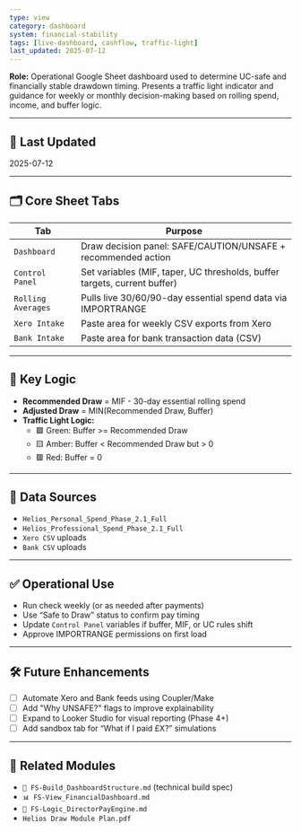 ```yaml
---
type: view
category: dashboard
system: financial-stability
tags: [live-dashboard, cashflow, traffic-light]
last_updated: 2025-07-12
---
```



**Role:** Operational Google Sheet dashboard used to determine UC-safe and financially stable drawdown timing. Presents a traffic light indicator and guidance for weekly or monthly decision-making based on rolling spend, income, and buffer logic.

---

## 📅 Last Updated
2025-07-12

---

## 🗂️ Core Sheet Tabs

| Tab              | Purpose                                                                 |
|------------------|-------------------------------------------------------------------------|
| `Dashboard`      | Draw decision panel: SAFE/CAUTION/UNSAFE + recommended action          |
| `Control Panel`  | Set variables (MIF, taper, UC thresholds, buffer targets, current buffer)|
| `Rolling Averages`| Pulls live 30/60/90-day essential spend data via IMPORTRANGE          |
| `Xero Intake`    | Paste area for weekly CSV exports from Xero                             |
| `Bank Intake`    | Paste area for bank transaction data (CSV)                              |

---

## 🔁 Key Logic

- **Recommended Draw** = MIF - 30-day essential rolling spend  
- **Adjusted Draw** = MIN(Recommended Draw, Buffer)  
- **Traffic Light Logic:**
  - 🟩 Green: Buffer >= Recommended Draw  
  - 🟨 Amber: Buffer < Recommended Draw but > 0  
  - 🟥 Red: Buffer = 0

---

## 🔧 Data Sources

- `Helios_Personal_Spend_Phase_2.1_Full`  
- `Helios_Professional_Spend_Phase_2.1_Full`  
- `Xero CSV` uploads  
- `Bank CSV` uploads

---

## ✅ Operational Use

- Run check weekly (or as needed after payments)  
- Use “Safe to Draw” status to confirm pay timing  
- Update `Control Panel` variables if buffer, MIF, or UC rules shift  
- Approve IMPORTRANGE permissions on first load

---

## 🛠️ Future Enhancements

- [ ] Automate Xero and Bank feeds using Coupler/Make  
- [ ] Add "Why UNSAFE?" flags to improve explainability  
- [ ] Expand to Looker Studio for visual reporting (Phase 4+)  
- [ ] Add sandbox tab for “What if I paid £X?” simulations

---

## 🧷 Related Modules

- `📐 FS-Build_DashboardStructure.md` (technical build spec)  
- `📊 FS-View_FinancialDashboard.md`  
- `💼 FS-Logic_DirectorPayEngine.md`  
- `Helios Draw Module Plan.pdf`
